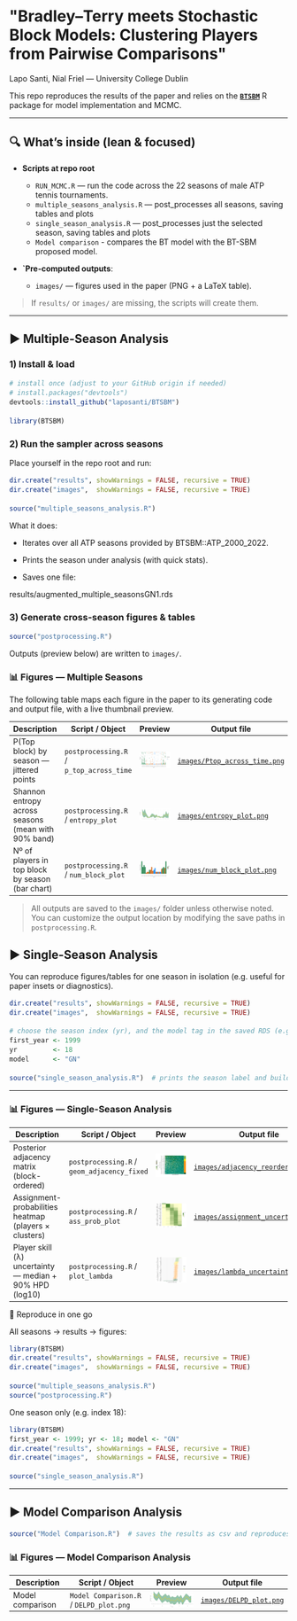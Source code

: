 # **"Bradley–Terry meets Stochastic Block Models: Clustering Players from Pairwise Comparisons"**  

Lapo Santi, Nial Friel — University College Dublin

This repo reproduces the results of the paper and relies on the **[`BTSBM`]([https://laposanti](https://github.com/laposanti/BTSBM))** R package for model implementation and MCMC.
 

---

## 🔍 What’s inside (lean & focused)

- **Scripts at repo root**
  - `RUN_MCMC.R` — run the code across the 22 seasons of male ATP tennis tournaments. 
  - `multiple_seasons_analysis.R` — post_processes all seasons, saving tables and plots
  - `single_season_analysis.R` — post_processes just the selected season, saving tables and plots
  - `Model comparison` - compares the BT model with the BT-SBM proposed model.

- **`Pre-computed outputs**:
  - `images/` — figures used in the paper (PNG + a LaTeX table).

> If `results/` or `images/` are missing, the scripts will create them.

---

## ▶️ Multiple-Season Analysis

### 1) Install & load

```r
# install once (adjust to your GitHub origin if needed)
# install.packages("devtools")
devtools::install_github("laposanti/BTSBM")

library(BTSBM)
```

### 2) Run the sampler across seasons
Place yourself in the repo root and run:
```r
dir.create("results", showWarnings = FALSE, recursive = TRUE)
dir.create("images",  showWarnings = FALSE, recursive = TRUE)

source("multiple_seasons_analysis.R")
```

What it does:

- Iterates over all ATP seasons provided by BTSBM::ATP_2000_2022.

- Prints the season under analysis (with quick stats).

- Saves one file:

results/augmented_multiple_seasonsGN1.rds

### 3) Generate cross-season figures & tables

```r
source("postprocessing.R")
```

Outputs (preview below) are written to `images/`.

### 📊 Figures — Multiple Seasons 

The following table maps each figure in the paper to its generating code and output file, with a live thumbnail preview.

| Description | Script / Object | Preview | Output file |
|---|---|----|---|
| P(Top block) by season — jittered points | `postprocessing.R` / `p_top_across_time` | <a href="./images/Ptop_across_time.png"><img src="./images/Ptop_across_time.png" width="160" alt="P(top block) by season"></a> | [`images/Ptop_across_time.png`](./images/Ptop_across_time.png) |
| Shannon entropy across seasons (mean with 90% band) | `postprocessing.R` / `entropy_plot` | <a href="./images/entropy_plot.png"><img src="./images/entropy_plot.png" width="160" alt="Entropy across seasons"></a> | [`images/entropy_plot.png`](./images/entropy_plot.png) |
| Nº of players in top block by season (bar chart) | `postprocessing.R` / `num_block_plot` | <a href="./images/num_block_plot.png"><img src="./images/num_block_plot.png" width="160" alt="# players in top block"></a> | [`images/num_block_plot.png`](./images/num_block_plot.png) |

> All outputs are saved to the `images/` folder unless otherwise noted.  
> You can customize the output location by modifying the save paths in `postprocessing.R`.

## ▶️ Single-Season Analysis

You can reproduce figures/tables for one season in isolation (e.g. useful for paper insets or diagnostics).

```r
dir.create("results", showWarnings = FALSE, recursive = TRUE)
dir.create("images",  showWarnings = FALSE, recursive = TRUE)

# choose the season index (yr), and the model tag in the saved RDS (e.g. "GN")
first_year <- 1999
yr         <- 18
model      <- "GN"

source("single_season_analysis.R")  # prints the season label and builds the figures

```

---

### 📊 Figures — Single-Season Analysis 

| Description | Script / Object | Preview | Output file |
|---|---|----|---|
| Posterior adjacency matrix (block-ordered) | `postprocessing.R` / `geom_adjacency_fixed` | <a href="./images/adjacency_reordered.png"><img src="./images/adjacency_reordered.png" width="160" alt="Block-ordered adjacency"></a> | [`images/adjacency_reordered.png`](./images/adjacency_reordered.png) |
| Assignment-probabilities heatmap (players × clusters) | `postprocessing.R` / `ass_prob_plot` | <a href="./images/assignment_uncertainty.png"><img src="./images/assignment_uncertainty.png" width="160" alt="Assignment probabilities heatmap"></a> | [`images/assignment_uncertainty.png`](./images/assignment_uncertainty.png) |
| Player skill (λ) uncertainty — median + 90% HPD (log10) | `postprocessing.R` / `plot_lambda` | <a href="./images/lambda_uncertainty.png"><img src="./images/lambda_uncertainty.png" width="160" alt="Lambda uncertainty"></a> | [`images/lambda_uncertainty.png`](./images/lambda_uncertainty.png) |



🧪 Reproduce in one go

All seasons → results → figures:
```r
library(BTSBM)
dir.create("results", showWarnings = FALSE, recursive = TRUE)
dir.create("images",  showWarnings = FALSE, recursive = TRUE)

source("multiple_seasons_analysis.R")
source("postprocessing.R")
```

One season only (e.g. index 18):
```r
library(BTSBM)
first_year <- 1999; yr <- 18; model <- "GN"
dir.create("results", showWarnings = FALSE, recursive = TRUE)
dir.create("images",  showWarnings = FALSE, recursive = TRUE)

source("single_season_analysis.R")
```
---
## ▶️ Model Comparison Analysis

```r
source("Model Comparison.R")  # saves the results as csv and reproduces the plot in Fig. 7
```

### 📊 Figures — Model Comparison Analysis

| Description | Script / Object | Preview | Output file |
|---|---|----|---|
| Model comparison | `Model Comparison.R` / `DELPD_plot.png` | <a href="./images/DELPD_plot.png"><img src="./images/DELPD_plot.png" width="160" alt="Delta ELPD between BT and BT-SBM"></a> | [`images/DELPD_plot.png`](./images/DELPD_plot.png) |

